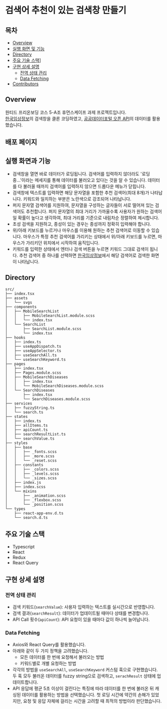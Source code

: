 # 검색어 추천이 있는 검색창 만들기

## 목차
* [Overview](https://github.com/preOnboarding-5-team/TEAM_5A#overview)
* [실행 화면 및 기능](https://github.com/preOnboarding-5-team/TEAM_5A#실행-화면-및-기능)
* [Directory](https://github.com/preOnboarding-5-team/TEAM_5A#directory)
* [주요 기술 스택](https://github.com/preOnboarding-5-team/TEAM_5A#주요-기술-스택)]
* [구현 상세 설명](https://github.com/preOnboarding-5-team/TEAM_5A#구현-상세-설명)
  * [전역 상태 관리](https://github.com/preOnboarding-5-team/TEAM_5A#전역-상태-관리)
  * [Data Fetching](https://github.com/preOnboarding-5-team/TEAM_5A#data-fetching)
* [Contributors](https://github.com/preOnboarding-5-team/TEAM_5A#contributors)

## Overview
원티드 프리온보딩 코스 5-A조 휴먼스케이프 과제 프로젝트입니다. <br />
[한국임상정보](https://clinicaltrialskorea.com/)의 검색창을 클론 코딩하였고, [공공데이터포털 오픈 API](https://www.data.go.kr/data/15001675/openapi.do)의 데이터를 활용했습니다.

## 배포 페이지

## 실행 화면과 기능
* 검색창을 열면 바로 데이터가 로딩됩니다. 검색어를 입력하지 않더라도 '로딩 중...'이라는 메세지를 통해 데이터를 불러오고 있다는 것을 알 수 있습니다. 데이터를 다 불러올 때까지 검색어를 입력하지 않으면 드롭다운 메뉴가 닫힙니다.
* 검색창에 텍스트를 입력하면 해당 문자열을 포함한 추천 검색어(최대 8개)가 나타납니다. 키워드와 일치하는 부분은 노란색으로 강조되어 나타납니다.
* 퍼지 문자열 검색어를 지원하여, 문자열을 구성하는 글자들이 서로 떨어져 있는 검색어도 추천합니다. 퍼지 문자열의 최대 거리가 가까울수록 사용자가 원하는 검색어일 확률이 높다고 생각하여, 최대 거리를 기준으로 내림차순 정렬하여 제시합니다.
* 초성 검색을 지원하고, 종성이 있는 경우는 종성까지 정확히 입력해야 합니다.
* 위/아래 키보드를 누르거나 마우스를 이용해 원하는 추천 검색어로 이동할 수 있습니다. 마우스가 특정 추천 검색어를 가리키는 상태에서 위/아래 키보드를 누르면, 마우스가 가리키던 위치에서 시작하여 움직입니다.
* 키워드를 입력한 상태에서 엔터나 검색 버튼을 누르면 키워드 그대로 검색이 됩니다. 추천 검색어 중 하나를 선택하면 [한국임상정보](https://clinicaltrialskorea.com/)에서 해당 검색어로 검색한 화면이 나타납니다.

## Directory
```tree
src/
├── index.tsx
├── assets
│   └── svgs
├── components
│   ├── MobileSearchList
│   │   ├── MobileSearchList.module.scss
│   │   └── index.tsx
│   └── SearchList
│       ├── SearchList.module.scss
│       └── index.tsx
├── hooks
│   ├── index.ts
│   ├── useAppDispatch.ts
│   ├── useAppSelector.ts
│   ├── useSearchAll.ts
│   └── useSearchKeyword.ts
├── pages
│   ├── index.tsx
│   ├── Pages.module.scss
│   ├── MobileSearchDiseases
│   │   ├── index.tsx
│   │   └── MobileSearchDiseases.module.scss
│   └── SearchDiseases
│       ├── index.tsx
│       └── SearchDiseases.module.scss
├── services
│   ├── fuzzyString.ts
│   └── search.ts
├── states
│   ├── index.ts
│   ├── allItems.ts
│   ├── apiCount.ts
│   ├── searchResultList.ts
│   └── searchValue.ts
├── styles
│   ├── base
│   │   ├── _fonts.scss
│   │   ├── _more.scss
│   │   └── _reset.scss
│   ├── constants
│   │   ├── _colors.scss
│   │   ├── _levels.scss
│   │   └── _sizes.scss
│   ├── index.js
│   ├── index.scss
│   └── mixins
│       ├── _animation.scss
│       ├── _flexbox.scss
│       └── _position.scss
└── types
    ├── react-app-env.d.ts
    └── search.d.ts
```

## 주요 기술 스택
* Typescript
* React
* Redux
* React Query

## 구현 상세 설명
### 전역 상태 관리
* 검색 키워드(`searchValue`): 사용자 입력하는 텍스트를 실시간으로 반영합니다.
* 검색 결과(`searchResult`): 데이터가 업데이트될 때마다 상태를 변경합니다.
* API Call 횟수(`apiCount`): API 요청이 있을 때마다 값이 하나씩 늘어납니다.

### Data Fetching
* Axios와 React Query를 활용했습니다.
* 아래와 같이 두 가지 정책을 고려했습니다.
  * 모든 데이터를 한 번에 요청해서 불러오는 방법
  * 키워드별로 개별 요청하는 방법
* 각각의 방법을 `useSearchAll`, `useSearchKeyword` 커스텀 훅으로 구현했습니다. 두 훅 모두 불러온 데이터를 fuzzy string으로 검색하고, `serachResult` 상태에 업데이트합니다.
* API 응답에 평균 5초 이상이 걸린다는 특징에 따라 데이터를 한 번에 불러온 뒤 캐싱된 데이터를 활용하는 방법을 선택했습니다. 첫 로딩 시간에 약간의 손해가 있었지만, 요청 및 응답 자체에 걸리는 시간을 고려할 때 최적의 방법이라 판단했습니다.
